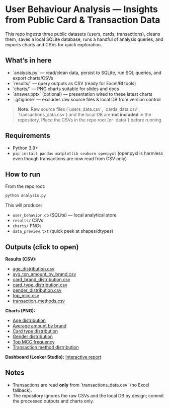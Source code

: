 # User Behaviour Analysis — Insights from Public Card & Transaction Data

This repo ingests three public datasets (users, cards, transactions), cleans them, saves a local SQLite database, runs a handful of analysis queries, and exports charts and CSVs for quick exploration.

## What’s in here

- \`analysis.py\` — read/clean data, persist to SQLite, run SQL queries, and export charts/CSVs  
- \`results/\` — query outputs as CSV (ready for Excel/BI tools)  
- \`charts/\` — PNG charts suitable for slides and docs  
- \`answer.pptx\` (optional) — presentation wired to these latest charts  
- \`.gitignore\` — excludes raw source files & local DB from version control

> **Note:** Raw source files (\`users_data.csv\`, \`cards_data.csv\`, \`transactions_data.csv\`) and the local DB are **not included** in the repository. Place the CSVs in the repo root (or \`data/\`) before running.

## Requirements

- Python 3.9+
- `pip install pandas matplotlib seaborn openpyxl`  (openpyxl is harmless even though transactions are now read from CSV only)

## How to run

From the repo root:

```bash
python analysis.py
````

This will produce:

* `user_behavior.db` (SQLite) — local analytical store
* `results/` CSVs
* `charts/` PNGs
* `data_preview.txt` (quick peek at shapes/dtypes)

## Outputs (click to open)

**Results (CSV):**

* [age\_distribution.csv](results/age_distribution.csv)
* [avg\_txn\_amount\_by\_brand.csv](results/avg_txn_amount_by_brand.csv)
* [card\_brand\_distribution.csv](results/card_brand_distribution.csv)
* [card\_type\_distribution.csv](results/card_type_distribution.csv)
* [gender\_distribution.csv](results/gender_distribution.csv)
* [top\_mcc.csv](results/top_mcc.csv)
* [transaction\_methods.csv](results/transaction_methods.csv)

**Charts (PNG):**

* [Age distribution](charts/age_distribution.png)
* [Average amount by brand](charts/avg_amount_by_brand.png)
* [Card type distribution](charts/card_type_distribution.png)
* [Gender distribution](charts/gender_distribution.png)
* [Top MCC frequency](charts/top_mcc_frequency.png)
* [Transaction method distribution](charts/transaction_method_distribution.png)

**Dashboard (Looker Studio):**
[Interactive report](https://lookerstudio.google.com/reporting/a5ef513f-e7b5-4c78-9260-32cbbb4e5afe)

## Notes

* Transactions are read **only** from \`transactions\_data.csv\` (no Excel fallback).
* The repository ignores the raw CSVs and the local DB by design; commit the processed outputs and charts only.